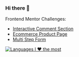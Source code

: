 ### Hi there 👋

Frontend Mentor Challenges:
- [Interactive Comment Section](https://github.com/gianmarcoricciarelli/interactive-comments-section)
- [Ecommerce Product Page](https://github.com/gianmarcoricciarelli/ecommerce-product-page)
- [Multi Step Form](https://github.com/gianmarcoricciarelli/multi-step-form)

[![Languages I ❤️ the most](https://github-readme-stats.vercel.app/api/top-langs/?username=gianmarcoricciarelli&theme=radical)](https://github.com/gianmarcoricciarelli/github-readme-stats)
